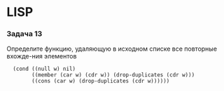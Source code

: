 # LISP
### Задача 13
Определите функцию, удаляющую в исходном списке все повторные вхожде-ния элементов

```defun drop-duplicates (w)
  (cond ((null w) nil)
        ((member (car w) (cdr w)) (drop-duplicates (cdr w)))
        ((cons (car w) (drop-duplicates (cdr w))))))
